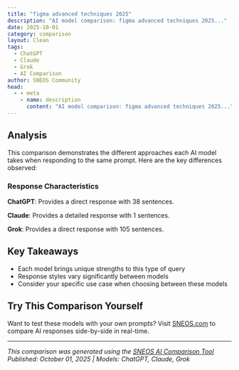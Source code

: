 ```yaml
---
title: "figma advanced techniques 2025"
description: "AI model comparison: figma advanced techniques 2025..."
date: 2025-10-01
category: comparison
layout: Clean
tags:
  - ChatGPT
  - Claude
  - Grok
  - AI Comparison
author: SNEOS Community
head:
  - - meta
    - name: description
      content: "AI model comparison: figma advanced techniques 2025..."
---
```


<ChatComparison
  title="figma advanced techniques 2025"
  prompt="figma advanced techniques 2025"
  :responses='{
    "ChatGPT": "Certainly! Here are some advanced Figma techniques for 2025 that can help you elevate your design workflow and collaboration:\n\n### 1. **Smart Components with Variants and Interactive Properties**\n- Use components with multiple variants to create responsive and adaptive UI elements.\n- Leverage interactive component properties to simulate realistic user interactions right inside the design file without needing prototyping tools.\n\n### 2. **Advanced Auto Layout**\n- Master nested auto layout frames for truly dynamic and scalable designs.\n- Utilize padding, spacing, and resizing constraints efficiently to build components that adapt flawlessly to content changes or screen size variations.\n- Combine auto layout with grid systems for complex responsive layouts.\n\n### 3. **Figma Plugins and Widgets Integration**\n- Use plugins like *Content Reel*, *Figmotion* (for animations), and *Batch Styler* to automate repetitive tasks.\n- Explore community-built widgets for real-time data embedding, live charts, or code snippets directly into your designs.\n- Build custom plugins using Figma API tailored for your team\u2019s workflow.\n\n### 4. **Advanced Prototyping Techniques**\n- Use advanced transitions, overlays, and multiple animation easings to create more realistic and engaging prototypes.\n- Implement conditional interactions using the new logic features (if available in 2025 updates) to simulate app states.\n- Integrate interactive components into prototypes for more dynamic user flows.\n\n### 5. **Design Systems with Tokens and Theming**\n- Use design tokens to maintain consistency across themes (light, dark, high contrast).\n- Integrate tokens directly with code bases using plugins or API to ensure design-to-development fidelity.\n- Create scalable and reusable design systems with hierarchical components and global styles.\n\n### 6. **Collaborative Workflows**\n- Utilize Figma\u2019s multiplayer editing enhanced AI features for smarter suggestions and conflict resolution.\n- Use branching and version control advanced features for safer experimentation and better merging of design changes.\n- Employ advanced commenting and task management integrations to streamline designer-developer collaboration.\n\n### 7. **3D and Immersive Design Techniques**\n- Leverage plugins that allow 3D model integration or 3D perspective transformations directly within Figma.\n- Experiment with AR/VR design workflows supported by Figma plugins or third-party tools for future-proof immersive experiences.\n\n### 8. **AI-Assisted Design Enhancements**\n- Use Figma\u2019s integrated AI tools for auto-generating designs, optimizing layouts, or creating assets from text prompts.\n- Employ AI for accessibility checks, color palette recommendations, and content suggestions.\n\n### 9. **Code Integration and Handoff Enhancements**\n- Use Figma\u2019s improved developer handoff tools, including live code inspection, automatic export of assets in multiple formats, and CSS/Swift/Kotlin code snippets.\n- Integrate with backend or CMS systems via APIs to visualize real data in design mockups seamlessly.\n\n### Learning Resources for 2025:\n- Follow Figma\u2019s official blog and community forums for the latest feature announcements.\n- Explore advanced courses on platforms like Udemy, Coursera, or LinkedIn Learning featuring 2025 updates.\n- Join design communities like Figma Community and Dribbble to see cutting-edge use cases.\n\n---\n\nIf you want, I can provide tutorials or example files for any of these techniques! Just let me know.",
    "Claude": "# Figma Advanced Techniques for 2025\n\n## \uD83C\uDFAF Advanced Component Architecture\n\n### Smart Component Systems\n- **Nested Component Libraries**: Build scalable design systems with components within components\n- **Boolean Properties**: Create toggle-based variants for maximum flexibility\n- **Instance Swap Properties**: Enable seamless component switching within instances\n- **Advanced Auto-Layout**: Master nested auto-layout for responsive component behavior\n\n### Component Composition Patterns\n\u0060\u0060\u0060\nMaster Component\n\u251C\u2500\u2500 Header Variant (Boolean)\n\u251C\u2500\u2500 Content Type (Instance Swap)\n\u251C\u2500\u2500 Footer Actions (Nested Components)\n\u2514\u2500\u2500 State Management (Multiple Properties)\n\u0060\u0060\u0060\n\n## \uD83D\uDD27 Variables \u0026 Advanced Theming\n\n### Semantic Variable Architecture\n- **Multi-Modal Variables**: Light/dark/high-contrast themes\n- **Contextual Variables**: Platform-specific spacing and typography\n- **Calculated Variables**: Use expressions for dynamic scaling\n- **Scoped Collections**: Organize variables by feature/product area\n\n### Advanced Variable Techniques\n- **Variable Aliases**: Create semantic naming hierarchies\n- **Conditional Theming**: Variables that respond to context\n- **Animation Variables**: Control motion duration and easing consistently\n- **Responsive Variables**: Screen-size dependent values\n\n## \uD83D\uDE80 Prototyping \u0026 Micro-Interactions\n\n### Advanced Animation Techniques\n- **Smart Animate with Variables**: Animate variable changes smoothly\n- **Component State Animations**: Seamless transitions between variants\n- **Scroll-Triggered Animations**: Parallax and scroll-based interactions\n- **Multi-Step Interactions**: Complex user flows with branching logic\n\n### Interactive Component Patterns\n- **Hover State Cascading**: Parent hover affecting child components\n- **Drag Interactions**: Custom drag-and-drop experiences\n- **Voice Prototyping Integration**: Connect with voice interface tools\n- **Data-Driven Prototypes**: Dynamic content from external sources\n\n## \uD83D\uDCCA Design Systems at Scale\n\n### Enterprise Design System Management\n- **Multi-Brand Architecture**: Shared foundations with brand-specific implementations\n- **Version Control Strategies**: Systematic library updates and rollbacks\n- **Usage Analytics**: Track component adoption and identify unused elements\n- **Automated Documentation**: Self-updating component specifications\n\n### Advanced Token Management\n- **Design Token Sync**: Integrate with Style Dictionary or similar tools\n- **Platform-Specific Exports**: iOS, Android, Web token generation\n- **Semantic Token Layering**: Primitive \u2192 Semantic \u2192 Component tokens\n- **Token Governance**: Approval workflows for token changes\n\n## \uD83E\uDD16 Automation \u0026 Workflow Optimization\n\n### Plugin Development \u0026 Integration\n- **Custom Plugin Creation**: Build internal tools for specific needs\n- **API Integrations**: Connect Figma to development workflows\n- **Batch Operations**: Automate repetitive design tasks\n- **Content Generation**: AI-powered placeholder and copy generation\n\n### Advanced Collaboration Features\n- **Branching Strategies**: Manage large team workflows effectively\n- **Review \u0026 Approval Workflows**: Structured feedback and sign-off processes\n- **Cross-Team Handoffs**: Engineering, content, and QA integration points\n- **Performance Monitoring**: File optimization and load time management\n\n## \uD83C\uDFA8 Advanced Design Techniques\n\n### Complex Layout Systems\n- **CSS Grid Simulation**: Advanced grid layouts using auto-layout\n- **Responsive Web Replication**: Accurate web behavior modeling\n- **Complex Data Visualizations**: Charts and graphs with dynamic data\n- **Advanced Typography**: Variable fonts and responsive text systems\n\n### Professional Visual Effects\n- **Advanced Blend Modes**: Creative layer interactions\n- **Complex Gradient Systems**: Multi-stop and radial gradients\n- **Shadow Elevation Systems**: Consistent depth and lighting\n- **Icon Font Integration**: Custom iconography workflows\n\n## \uD83D\uDD0D Testing \u0026 Validation\n\n### Design Quality Assurance\n- **Accessibility Auditing**: Advanced contrast and screen reader testing\n- **Design Lint Automation**: Consistent spacing, typography, and naming\n- **Cross-Platform Validation**: iOS, Android, web consistency checks\n- **Performance Impact Assessment**: Design decision impact on load times\n\n### User Testing Integration\n- **Prototype Analytics**: Track user behavior in prototypes\n- **A/B Testing Setup**: Compare design variations systematically\n- **Usability Testing Tools**: Integrate with UserTesting, Maze, etc.\n- **Heat Map Integration**: Visual user interaction data\n\n## \uD83C\uDFAF 2025 Emerging Trends\n\n### AI-Powered Design\n- **AI Asset Generation**: Custom illustrations and imagery\n- **",
    "Grok": "As of my last update in October 2023, I can provide insights into advanced Figma techniques based on trends and features available up to that point. Since you\u0027re asking about 2025, I\u0027ll extrapolate based on the direction Figma has been heading, focusing on advanced workflows, new features, and integrations that are likely to be emphasized by 2025. Figma is known for evolving rapidly, so many of these predictions will be grounded in current capabilities and emerging design trends.\n\nBelow are **advanced Figma techniques and trends** that are likely to be relevant in 2025, along with actionable tips:\n\n---\n\n### 1. Mastering Dynamic Components with Variables and Modes (Advanced Prototyping)\nFigma introduced Variables and Modes in 2023 to enhance component flexibility (e.g., for light/dark themes or different screen sizes). By 2025, these features are expected to become even more powerful, with deeper integrations for interactive prototyping.\n\n- **Technique**: Use Variables to create dynamic, data-driven components. For instance, define numeric variables for padding, font sizes, and colors, and combine them with Modes to toggle between different states (e.g., \u0022Default,\u0022 \u0022Hover,\u0022 \u0022Disabled\u0022) without duplicating components.\n- **Advanced Tip**: Leverage Variables in prototypes to simulate real-world app behavior. For example, create a \u0022progress\u0022 variable that updates a progress bar dynamically based on user interactions during prototyping.\n- **2025 Prediction**: Figma might introduce AI-driven variable suggestions or integrations with external data sources (like APIs) to pull real-time data into designs for testing.\n\n---\n\n### 2. AI-Powered Design Automation\nFigma has been integrating AI features (e.g., generating alt text or suggesting layouts). By 2025, expect AI to play a larger role in automating repetitive tasks and enhancing creativity.\n\n- **Technique**: Use AI tools within Figma (or plugins like \u0022FigJam AI\u0022) to generate design variations, brainstorm ideas, or even create initial wireframes from text prompts. This can save hours on early ideation.\n- **Advanced Tip**: Combine AI-generated assets with Figma\u2019s Design Systems to instantly apply consistent styling. For example, generate icons or illustrations via AI, then use Figma\u2019s \u0022Swap Instance\u0022 feature to align them with your library.\n- **2025 Prediction**: Figma may roll out native AI tools for predictive design (e.g., suggesting UX improvements based on user testing data) or real-time collaboration enhancements.\n\n---\n\n### 3. Advanced Collaboration with FigJam and Dev Handoff\nCollaboration and developer handoff have been key strengths for Figma. By 2025, expect tighter integrations with dev tools and enhanced FigJam capabilities for cross-functional teams.\n\n- **Technique**: Use FigJam for interactive brainstorming sessions with stakeholders, then directly convert sticky notes or diagrams into Figma frames using built-in workflows. This bridges the gap between ideation and design.\n- **Advanced Tip**: Set up \u0022Dev Mode\u0022 (introduced in 2023) with custom annotations and automated CSS/JSON exports. Create reusable code snippets tied to components in your design system to streamline handoff.\n- **2025 Prediction**: Figma might integrate with more development platforms (like GitHub or VS Code) for direct design-to-code pipelines, reducing friction between designers and developers.\n\n---\n\n### 4. 3D and AR/VR Design Workflows\nAs AR and VR gain traction, Figma is likely to expand support for 3D design elements and immersive experiences by 2025, either natively or via plugins.\n\n- **Technique**: Import 3D assets or mockups into Figma using plugins like \u0022Spline\u0022 or \u0022Vectary\u0022 to create realistic product visuals or AR prototypes. Use Figma\u2019s frame system to simulate 3D interactions with overlay animations.\n- **Advanced Tip**: Combine 3D elements with Figma\u2019s prototyping to simulate user interactions in a virtual space (e.g., rotating a 3D object with drag gestures).\n- **2025 Prediction**: Figma could introduce native 3D modeling tools or VR preview modes, allowing designers to test spatial designs directly within the platform.\n\n---\n\n### 5. Design Systems at Scale with Advanced Component Management\nDesign systems remain a cornerstone of Figma\u2019s utility for large teams. By 2025, expect even more robust tools for managing complex systems across organizations.\n\n- **Technique**: Use nested components with overrides to build highly customizable UI libraries. For example, create a \u0022Button\u0022 component with nested icons and text layers that can be overridden without breaking the link to the main component.\n- **Advanced Tip**: Utilize Figma\u2019s \u0022Branching\u0022 feature for design systems to test experimental changes without affecting the main library. Merge updates only after thorough review.\n- **2025 Prediction**: Figma might introduce version control akin to Git, with detailed changelogs and rollback options for design system updates, making it easier for global teams to collaborate.\n\n---\n\n### 6. Interactive Prototyping with Conditional Logic\nFigma\u2019s prototyping tools are becoming more sophisticated, with conditional logic and animations. By 2025, expect near-code-level prototyping capabilities.\n\n- **Technique**: Use conditional logic in prototypes to create realistic user flows (e.g., show a \u0022success\u0022 screen only if certain actions are completed). Combine this with animations for micro-interactions like button presses or loading states.\n- **Advanced Tip**: Simulate backend data interactions by linking prototype states to Variables. For example, mimic a login flow where incorrect input triggers an error state.\n- **2025 Prediction**: Figma may introduce native testing tools within prototypes, allowing designers to gather user feedback directly and iterate on interactions in real time.\n\n---\n\n### 7. Accessibility (A11y) Integration and Testing\nAccessibility is a growing focus in design, and Figma has been adding tools to support A11y (e.g., contrast checkers). By 2025, expect deeper integrations for accessibility testing.\n\n- **Technique**: Use Figma\u2019s accessibility plugins (like Stark or Contrast) to audit designs for WCAG compliance. Test color contrast, font sizes, and focus states directly in your frames.\n- **Advanced Tip**: Build A11y into your design system by creating components with pre-defined focus states, ARIA labels, and keyboard navigation support. Document these in Figma for devs.\n- **2025 Prediction**: Figma might integrate native screen reader simulations or automated A11y audits, flagging issues during the design phase.\n\n---\n\n### 8. Motion Design and Micro-Interactions\nMotion design continues to be critical for modern UX. Figma\u2019s Smart Animate and prototyping tools are likely to evolve further by 2025.\n\n- **Technique**: Use Smart Animate to create seamless transitions between frames (e.g., for modal windows or page navigations). Add easing and timing adjustments for polished results.\n- **Advanced Tip**: Combine multiple animations within a single prototype to mimic complex app behaviors, like a shopping cart animation that updates dynamically with user input.\n- **2025 Prediction**: Figma could introduce a dedicated motion design editor or Lottie export options for more granular control over animations.\n\n---\n\n### 9. Cross-Platform Design with Auto Layout\nAuto Layout is a game-changer for responsive design in Figma. By 2025, expect even smarter features for cross-platform adaptability.\n\n- **Technique**: Use Auto Layout to build fully responsive components that adapt to different screen sizes. Combine with constraints to ensure elements scale proportionally.\n- **Advanced Tip**: Nest Auto Layout groups within components to handle complex layouts (e.g., a card with dynamic content that adjusts based on text length). Test responsiveness directly in Figma\u2019s preview mode.\n- **2025 Prediction**: Figma might add AI-driven layout suggestions or native support for platform-specific guidelines (e.g., iOS Human Interface Guidelines or Material Design) within Auto Layout.\n\n---\n\n### 10. Plugins and Ecosystem Mastery\nFigma\u2019s plugin ecosystem is vast, and by 2025, it\u2019s likely to be even more central to advanced workflows.\n\n- **Technique**: Build custom workflows with plugins like \u0022Content Reel\u0022 (for dummy data), \u0022Anima\u0022 (for high-fidelity prototypes), or \u0022Builder.io\u0022 (for design-to-code). Automate repetitive tasks like renaming layers or generating icons.\n- **Advanced Tip**: Create or customize plugins using Figma\u2019s Plugin API to address niche team needs, such as integrating with internal tools or automating specific design checks.\n- **2025 Prediction**: Figma may launch a marketplace for premium plugins or introduce no-code plugin builders for non-developers to create tailored automations.\n\n---\n\n### Final Thoughts\nTo stay ahead with Figma in 2025, focus on mastering its core strengths\u2014collaboration, prototyping, and design systems\u2014while embracing emerging trends like AI, AR/VR, and accessibility. Keep an eye on Figma\u2019s annual updates (e.g., Config conference) for the latest features, and actively participate in the Figma Community to learn from other advanced users.\n\nIf specific features or updates for 2025 have been announced after my last update, I recommend checking Figma\u2019s official blog or changelog for the most current information. Let me know if you\u2019d like deeper details on any of these techniques or predictions!"
  }'
  published-date="19:37"
/>

## Analysis

This comparison demonstrates the different approaches each AI model takes when responding to the same prompt. Here are the key differences observed:

### Response Characteristics

**ChatGPT**: Provides a direct response with 38 sentences. 

**Claude**: Provides a detailed response with 1 sentences. 

**Grok**: Provides a direct response with 105 sentences. 

## Key Takeaways

- Each model brings unique strengths to this type of query
- Response styles vary significantly between models
- Consider your specific use case when choosing between these models

## Try This Comparison Yourself

Want to test these models with your own prompts? Visit [SNEOS.com](https://sneos.com) to compare AI responses side-by-side in real-time.

---

*This comparison was generated using the [SNEOS AI Comparison Tool](https://sneos.com)*
*Published: October 01, 2025 | Models: ChatGPT, Claude, Grok*

